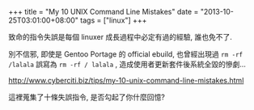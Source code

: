 +++
title = "My 10 UNIX Command Line Mistakes"
date = "2013-10-25T03:01:00+08:00"
tags = ["linux"]
+++

致命的指令失誤是每個 linuxer 成長過程中必定有過的經驗, 誰也免不了.

別不信邪, 即使是 Gentoo Portage 的 official ebuild,
也曾經出現過 `rm -rf /lalala` 誤寫為 `rm -rf / lalala` ,
造成使用者更新套件後系統全毀的慘劇...
<!--more-->

http://www.cyberciti.biz/tips/my-10-unix-command-line-mistakes.html

這裡蒐集了十條失誤指令, 是否勾起了你什麼回憶?
